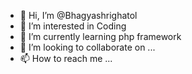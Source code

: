 - 👋 Hi, I’m @Bhagyashrighatol
- 👀 I’m interested in Coding 
- 🌱 I’m currently learning php framework
- 💞️ I’m looking to collaborate on ...
- 📫 How to reach me ...

<!---
Bhagyashrighatol/Bhagyashrighatol is a ✨ special ✨ repository because its `README.md` (this file) appears on your GitHub profile.
You can click the Preview link to take a look at your changes.
--->
